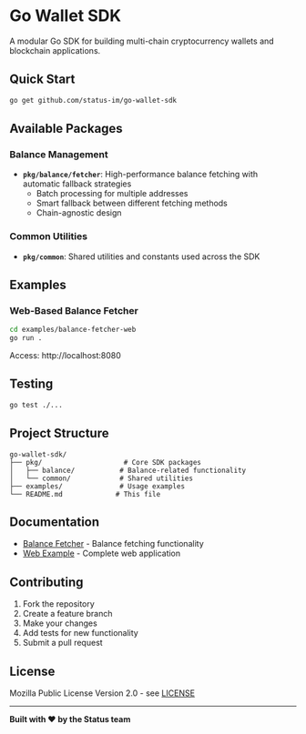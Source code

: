 # Go Wallet SDK

A modular Go SDK for building multi-chain cryptocurrency wallets and blockchain applications.

## Quick Start

```bash
go get github.com/status-im/go-wallet-sdk
```

## Available Packages

### Balance Management
- **`pkg/balance/fetcher`**: High-performance balance fetching with automatic fallback strategies
  - Batch processing for multiple addresses
  - Smart fallback between different fetching methods
  - Chain-agnostic design

### Common Utilities
- **`pkg/common`**: Shared utilities and constants used across the SDK

## Examples

### Web-Based Balance Fetcher

```bash
cd examples/balance-fetcher-web
go run .
```

Access: http://localhost:8080

## Testing

```bash
go test ./...
```

## Project Structure

```
go-wallet-sdk/
├── pkg/                    # Core SDK packages
│   ├── balance/           # Balance-related functionality
│   └── common/            # Shared utilities
├── examples/              # Usage examples
└── README.md             # This file
```

## Documentation

- [Balance Fetcher](pkg/balance/fetcher/README.md) - Balance fetching functionality
- [Web Example](examples/balance-fetcher-web/README.md) - Complete web application

## Contributing

1. Fork the repository
2. Create a feature branch
3. Make your changes
4. Add tests for new functionality
5. Submit a pull request

## License

Mozilla Public License Version 2.0 - see [LICENSE](LICENSE)

---

**Built with ❤️ by the Status team**

